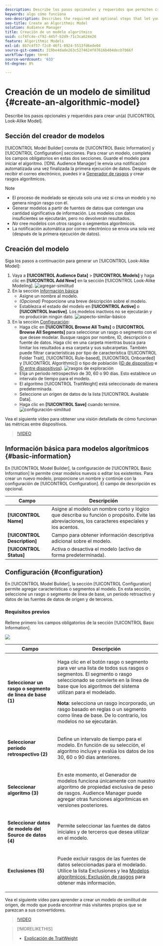 ```yaml
---
description: Describe los pasos opcionales y requeridos que permiten crear un modelo algorítmico en el Generador de modelos.
keywords: algo cómo funciona
seo-description: Describes the required and optional steps that let you create an algorithmic model in Model Builder.
seo-title: Create an Algorithmic Model
solution: Audience Manager
title: Creación de un modelo algorítmico
uuid: ccf4fc4e-cf92-445f-b2d9-71c3ca624e26
feature: Algorithmic Models
exl-id: 8b7c4f57-f2c8-46f1-8924-5513fd6ede04
source-git-commit: 319be4dade263c5274624f07616b404decb7066f
workflow-type: tm+mt
source-wordcount: '633'
ht-degree: 0%

---
```


# Creación de un modelo de similitud {#create-an-algorithmic-model}

Describe los pasos opcionales y requeridos para crear un(a) [!UICONTROL Look-Alike Model].

## Sección del creador de modelos

[!UICONTROL Model Builder] consta de [!UICONTROL Basic Information] y [!UICONTROL Configuration] secciones. Para crear un modelo, complete los campos obligatorios en estas dos secciones. Guarde el modelo para iniciar el algoritmo. [!DNL Audience Manager] le envía una notificación automatizada una vez finalizada la primera ejecución de datos. Después de recibir el correo electrónico, puedes ir a [Generador de rasgos](../../features/traits/about-trait-builder.md) y crear rasgos algorítmicos.

>[!NOTE]
>
>* El proceso de modelado se ejecuta solo una vez si crea un modelo y no genera ningún rasgo con él.
>* Generar modelos a partir de fuentes de datos que contengan una cantidad significativa de información. Los modelos con datos insuficientes se ejecutarán, pero no devolverán resultados.
>* *No* cree modelos con otros rasgos o segmentos algorítmicos.
>* La notificación automática por correo electrónico se envía una sola vez (después de la primera ejecución de datos).

## Creación del modelo

Siga los pasos a continuación para generar un [!UICONTROL Look-Alike Model]:

1. Vaya a **[!UICONTROL Audience Data]** > **[!UICONTROL Models]** y haga clic en **[!UICONTROL Add New]** en la sección [!UICONTROL Look-Alike Modeling].
   ![agregar-similitud](assets/look-alike-add.png)
1. En la sección [Información básica](../../features/algorithmic-models/create-model.md#basic-information)
   * Asigne un nombre al modelo.
   * *(Opcional)* Proporcione una breve descripción sobre el modelo.
   * Establezca el estado del modelo en **[!UICONTROL Active]** o **[!UICONTROL Inactive]**. Los modelos inactivos no se ejecutarán y no producirán ningún dato.
     ![aspecto-similar-básico](assets/look-alike-basic.png)
1. En la sección [Configuración](../../features/algorithmic-models/create-model.md#configuration):
   * Haga clic en **[!UICONTROL Browse All Traits]** o **[!UICONTROL Browse All Segments]** para seleccionar un rasgo o segmento con el que desee modelar. Busque rasgos por nombre, ID, descripción o fuente de datos. Haga clic en una carpeta mientras busca para limitar los resultados a esa carpeta y sus subcarpetas. También puede filtrar características por tipo de característica ([!UICONTROL Folder Trait], [!UICONTROL Rule-based], [!UICONTROL Onboarded] y [!UICONTROL Algorithmic]) o tipo de población ([ID de dispositivo](../../reference/ids-in-aam.md) e [ID entre dispositivos](../../reference/ids-in-aam.md)).
     ![rasgos de exploración](assets/browse-traits.png)
   * Elija un periodo retrospectivo de 30, 60 o 90 días. Esto establece un intervalo de tiempo para el modelo.
   * El algoritmo [!UICONTROL TraitWeight] está seleccionado de manera predeterminada.
   * Seleccione un origen de datos de la lista [!UICONTROL Available Data].
   * Haga clic en **[!UICONTROL Save]** cuando termine.
     ![configuración-similitud](assets/look-alike-configuration.png)

Vea el siguiente vídeo para obtener una visión detallada de cómo funcionan las métricas entre dispositivos.

>[!VIDEO](https://experienceleague.adobe.com/docs/audience-manager-learn/tutorials/build-and-manage-audiences/profile-merge/understanding-cross-device-metrics-in-audience-manager.html?lang=es)

## Información básica para modelos algorítmicos {#basic-information}

<!-- r_model_basic.xml -->

En [!UICONTROL Model Builder], la configuración de [!UICONTROL Basic Information] le permite crear modelos nuevos o editar los existentes. Para crear un nuevo modelo, proporcione un nombre y continúe con la configuración de [!UICONTROL Configuration]. El campo de descripción es opcional.

| Campo | Descripción |
|---|---|
| **[!UICONTROL Name]** | Asigne al modelo un nombre corto y lógico que describa su función o propósito. Evite las abreviaciones, los caracteres especiales y los acentos. |
| **[!UICONTROL Description]** | Campo para obtener información descriptiva adicional sobre el modelo. |
| **[!UICONTROL Status]** | Activa o desactiva el modelo (activo de forma predeterminada). |

## Configuración {#configuration}

En [!UICONTROL Model Builder], la sección [!UICONTROL Configuration] permite agregar características o segmentos al modelo. En esta sección, seleccione un rasgo o segmento de línea de base, un período retroactivo y datos de las fuentes de datos de origen y de terceros.

<!-- r_model_configuration.xml -->

### Requisitos previos

Rellene primero los campos obligatorios de la sección [!UICONTROL Basic Information].

![](assets/lam_exclude_traits_numbered.png)

<table id="table_7A6BE5E5498D4776A30323B743954150"> 
 <thead> 
  <tr> 
   <th colname="col1" class="entry"> Campo </th> 
   <th colname="col2" class="entry"> Descripción </th> 
  </tr> 
 </thead>
 <tbody> 
  <tr> 
   <td colname="col1"> <p><b>Seleccionar un rasgo o segmento de línea de base (1)</b> </p> </td> 
   <td colname="col2"> <p>Haga clic en el botón rasgo o segmento para ver una lista de todos sus rasgos o segmentos. El segmento o rasgo seleccionado se convierte en la línea de base que los algoritmos del sistema utilizan para el modelado. </p> <p> <p><b>Nota</b>: selecciona un rasgo incorporado, un rasgo basado en reglas o un segmento como línea de base. De lo contrario, los modelos no se ejecutarán. </p> </p> </td> 
  </tr> 
  <tr> 
   <td colname="col1"> <p><b>Seleccionar período retrospectivo (2)</b> </p> </td> 
   <td colname="col2"> <p>Define un intervalo de tiempo para el modelo. En función de su selección, el algoritmo incluye y evalúa los datos de los 30, 60 o 90 días anteriores. </p> </td> 
  </tr> 
  <tr> 
   <td colname="col1"> <p><b>Seleccionar algoritmo (3)</b> </p> </td> 
   <td colname="col2"> <p>En este momento, el Generador de modelos funciona únicamente con nuestro algoritmo <span class="keyword"> de propiedad exclusiva de peso de rasgos</span>. <span class="keyword"> Audience Manager</span> puede agregar otras funciones algorítmicas en versiones posteriores. </p> </td>
  </tr>
  <tr> 
   <td colname="col1"> <p><b>Seleccionar datos de modelo del Source de datos (4)</b> </p> </td> 
   <td colname="col2"> <p>Permite seleccionar las fuentes de datos iniciales y de terceros que desea utilizar en el modelo. </p> </td>
  </tr> 
  <tr> 
   <td colname="col1"> <p><b>Exclusiones (5)</b> </p> </td> 
   <td colname="col2"> <p>Puede excluir rasgos de las fuentes de datos seleccionadas para el modelado. Utilice la lista <span class="wintitle"> Exclusiones</span> y lea <a href="../../features/algorithmic-models/trait-exclusion-algo-models.md"> Modelos algorítmicos: Exclusión de rasgos</a> para obtener más información. </p> </td>
  </tr> 
 </tbody>
</table>

Vea el siguiente vídeo para aprender a crear un modelo de similitud de origen, de modo que pueda encontrar más visitantes propios que se parezcan a sus convertidores.

>[!VIDEO](https://video.tv.adobe.com/v/23504/)

>[!MORELIKETHIS]
>
>* [Explicación de TraitWeight](../../features/algorithmic-models/understanding-models.md#understanding-traitweight)
